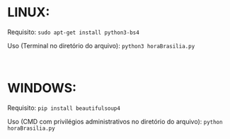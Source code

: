 # LINUX:
Requisito: ``` sudo apt-get install python3-bs4 ```
&nbsp;

Uso (Terminal no diretório do arquivo): ``` python3 horaBrasilia.py ```





&nbsp;





# WINDOWS:
Requisito: ``` pip install beautifulsoup4 ```
&nbsp;

Uso (CMD com privilégios administrativos no diretório do arquivo): ``` python horaBrasilia.py ```
